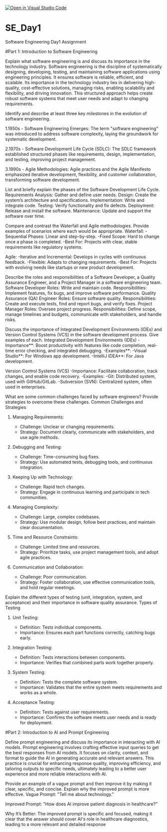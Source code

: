 [![Open in Visual Studio Code](https://classroom.github.com/assets/open-in-vscode-2e0aaae1b6195c2367325f4f02e2d04e9abb55f0b24a779b69b11b9e10269abc.svg)](https://classroom.github.com/online_ide?assignment_repo_id=15535907&assignment_repo_type=AssignmentRepo)
# SE_Day1
Software Engineering Day1 Assignment

#Part 1: Introduction to Software Engineering

Explain what software engineering is and discuss its importance in the technology industry.
Software engineering is the discipline of systematically designing, developing, testing, and maintaining software applications using engineering principles. It ensures software is reliable, efficient, and scalable. Its importance in the technology industry lies in delivering high-quality, cost-effective solutions, managing risks, enabling scalability and flexibility, and driving innovation. This structured approach helps create robust software systems that meet user needs and adapt to changing requirements.

Identify and describe at least three key milestones in the evolution of software engineering.

1.1950s - Software Engineering Emerges: The term "software engineering" was introduced to address software complexity, laying the groundwork for systematic development.

2.1970s - Software Development Life Cycle (SDLC): The SDLC framework established structured phases like requirements, design, implementation, and testing, improving project management.

3.1990s - Agile Methodologies: Agile practices and the Agile Manifesto emphasized iterative development, flexibility, and customer collaboration, transforming software development.

List and briefly explain the phases of the Software Development Life Cycle.
Requirements Analysis: Gather and define user needs.
Design: Create the system’s architecture and specifications.
Implementation: Write and integrate code.
Testing: Verify functionality and fix defects.
Deployment: Release and install the software.
Maintenance: Update and support the software over time.

Compare and contrast the Waterfall and Agile methodologies. Provide examples of scenarios where each would be appropriate.
Waterfall:
-Sequential Phases: Linear and step-by-step.
-Fixed Scope: Hard to change once a phase is completed.
-Best For: Projects with clear, stable requirements like regulatory systems.

Agile:
-Iterative and Incremental: Develops in cycles with continuous feedback.
-Flexible: Adapts to changing requirements.
-Best For: Projects with evolving needs like startups or new product development.

Describe the roles and responsibilities of a Software Developer, a Quality Assurance Engineer, and a Project Manager in a software engineering team.
Software Developer
Roles: Write and maintain code.
Responsibilities: Implement features, fix bugs, and improve software performance.
Quality Assurance (QA) Engineer
Roles: Ensure software quality.
Responsibilities: Create and execute tests, find and report bugs, and verify fixes.
Project Manager
Roles: Oversee project progress.
Responsibilities: Define scope, manage timelines and budgets, communicate with stakeholders, and handle risks.

Discuss the importance of Integrated Development Environments (IDEs) and Version Control Systems (VCS) in the software development process. Give examples of each.
Integrated Development Environments (IDEs)
-Importance**: Boost productivity with features like code completion, real-time error checking, and integrated debugging.
-Examples**: 
-Visual Studio**: For Windows app development.
-IntelliJ IDEA**: For Java development.

Version Control Systems (VCS)
-Importance: Facilitate collaboration, track changes, and enable code recovery.
-Examples: 
-Git: Distributed system, used with GitHub/GitLab.
-Subversion (SVN): Centralized system, often used in enterprises.

What are some common challenges faced by software engineers? Provide strategies to overcome these challenges.
Common Challenges and Strategies

1. Managing Requirements:
   - Challenge: Unclear or changing requirements.
   - Strategy: Document clearly, communicate with stakeholders, and use agile methods.

2. Debugging and Testing:
   - Challenge: Time-consuming bug fixes.
   - Strategy: Use automated tests, debugging tools, and continuous integration.

3. Keeping Up with Technology:
   - Challenge: Rapid tech changes.
   - Strategy: Engage in continuous learning and participate in tech communities.

4. Managing Complexity:
   - Challenge: Large, complex codebases.
   - Strategy: Use modular design, follow best practices, and maintain clear documentation.

5. Time and Resource Constraints:
   - Challenge: Limited time and resources.
   - Strategy: Prioritize tasks, use project management tools, and adopt agile practices.

6. Communication and Collaboration:
   - Challenge: Poor communication.
   - Strategy: Foster collaboration, use effective communication tools, and hold regular meetings.

Explain the different types of testing (unit, integration, system, and acceptance) and their importance in software quality assurance.
Types of Testing

1. Unit Testing:
   - Definition: Tests individual components.
   - Importance: Ensures each part functions correctly, catching bugs early.

2. Integration Testing:
   - Definition: Tests interactions between components.
   - Importance: Verifies that combined parts work together properly.

3. System Testing:
   - Definition: Tests the complete software system.
   - Importance: Validates that the entire system meets requirements and works as a whole.

4. Acceptance Testing:
   - Definition: Tests against user requirements.
   - Importance: Confirms the software meets user needs and is ready for deployment.

#Part 2: Introduction to AI and Prompt Engineering


Define prompt engineering and discuss its importance in interacting with AI models.
Prompt engineering involves crafting effective input queries to get the best responses from AI models. It focuses on clarity, context, and format to guide the AI in generating accurate and relevant answers. This practice is crucial for enhancing response quality, improving efficiency, and tailoring outputs to specific needs, ultimately leading to a better user experience and more reliable interactions with AI.

Provide an example of a vague prompt and then improve it by making it clear, specific, and concise. Explain why the improved prompt is more effective.
Vague Prompt:
"Tell me about technology."

Improved Prompt:
"How does AI improve patient diagnosis in healthcare?"

Why It’s Better:
The improved prompt is specific and focused, making it clear that the answer should cover AI's role in healthcare diagnostics, leading to a more relevant and detailed response
